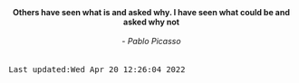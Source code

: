 
<div align="center"><b><span>Others have seen what is and asked why. I have seen what could be and asked why not</span></b><br><br><i> - Pablo Picasso</i></div>
<br><br><kbd>Last updated:Wed Apr 20 12:26:04 2022</kbd>